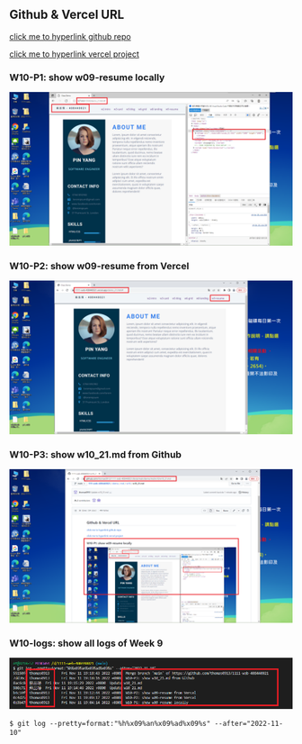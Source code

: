 ## Github & Vercel URL

[click me to hyperlink github repo](https://github.com/thomas0913/1111-web-408440021)

[click me to hyperlink vercel project](https://1111-web-408440021.vercel.app/)

### W10-P1: show w09-resume locally

![](w10-p1.PNG)

### W10-P2: show w09-resume from Vercel

![](w10-p2.png)

### W10-P3: show w10_21.md from Github

![](w10-p3.png)

### W10-logs: show all logs of Week 9

![](w10-logs.png)

```
$ git log --pretty=format:"%h%x09%an%x09%ad%x09%s" --after="2022-11-10"

```
